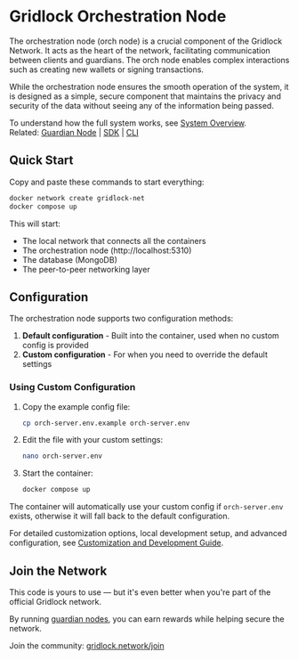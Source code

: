 # Gridlock Orchestration Node

The orchestration node (orch node) is a crucial component of the Gridlock Network. It acts as the heart of the network, facilitating communication between clients and guardians. The orch node enables complex interactions such as creating new wallets or signing transactions.

While the orchestration node ensures the smooth operation of the system, it is designed as a simple, secure component that maintains the privacy and security of the data without seeing any of the information being passed.

To understand how the full system works, see [System Overview](./SystemOverview.md).  
Related: [Guardian Node](https://github.com/GridlockNetwork/guardian-node) | [SDK](https://github.com/GridlockNetwork/gridlock-sdk) | [CLI](https://github.com/GridlockNetwork/gridlock-cli)

## Quick Start

Copy and paste these commands to start everything:

```sh
docker network create gridlock-net
docker compose up
```

This will start:

- The local network that connects all the containers
- The orchestration node (http://localhost:5310)
- The database (MongoDB)
- The peer-to-peer networking layer

## Configuration

The orchestration node supports two configuration methods:

1. **Default configuration** - Built into the container, used when no custom config is provided
2. **Custom configuration** - For when you need to override the default settings

### Using Custom Configuration

1. Copy the example config file:
   ```sh
   cp orch-server.env.example orch-server.env
   ```

2. Edit the file with your custom settings:
   ```sh
   nano orch-server.env
   ```

3. Start the container:
   ```sh
   docker compose up
   ```

The container will automatically use your custom config if `orch-server.env` exists, otherwise it will fall back to the default configuration.

For detailed customization options, local development setup, and advanced configuration, see [Customization and Development Guide](./customization_and_development.md).

## Join the Network

This code is yours to use — but it's even better when you're part of the official Gridlock network.

By running [guardian nodes](https://github.com/GridlockNetwork/guardian-node), you can earn rewards while helping secure the network.

Join the community: [gridlock.network/join](https://gridlock.network/join)
